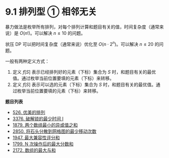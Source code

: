 # 9.1 排列型 ① 相邻无关

暴力做法是枚举所有排列，对每个排列计算和题目有关的值，时间复杂度（通常来说）是 $O(n!)$。可以解决 $n≤10$ 的问题。

状压 DP 可以把时间复杂度（通常来说）优化至 $O(n\cdot 2^n)$。可以解决 $n≤20$ 的问题。

一般有两种定义方式：

1. 定义 $f[S]$ 表示已经排列好的元素（下标）集合为 $S$ 时，和题目有关的最优值。通过枚举当前位置要填的元素（下标）来转移。
2. 定义 $f[S]$ 表示可以选的元素（下标）集合为 $S$ 时，和题目有关的最优值。通过枚举当前位置要填的元素（下标）来转移。

**题目列表**

- [526. 优美的排列](https://leetcode.cn/problems/beautiful-arrangement/description/)
- [3376. 破解锁的最少时间 I](https://leetcode.cn/problems/minimum-time-to-break-locks-i/description/)
- [1879. 两个数组最小的异或值之和](https://leetcode.cn/problems/minimum-xor-sum-of-two-arrays/description/)
- [2850. 将石头分散到网格图的最少移动次数](https://leetcode.cn/problems/minimum-moves-to-spread-stones-over-grid/description/)
- [1947. 最大兼容性评分和](https://leetcode.cn/problems/maximum-compatibility-score-sum/description/)
- [1799. N 次操作后的最大分数和](https://leetcode.cn/problems/maximize-score-after-n-operations/description/)
- [2172. 数组的最大与和](https://leetcode.cn/problems/maximum-and-sum-of-array/description/)
